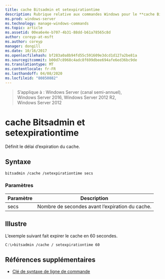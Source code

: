 ```yaml
---
title: cache Bitsadmin et setexpirationtime
description: Rubrique relative aux commandes Windows pour le **cache Bitsadmin et setexpirationtime**, qui définit le délai d’expiration du cache.
ms.prod: windows-server
ms.technology: manage-windows-commands
ms.topic: article
ms.assetid: 00ea6e4e-b707-4b31-88dd-b61a78565c8d
author: coreyp-at-msft
ms.author: coreyp
manager: dongill
ms.date: 10/16/2017
ms.openlocfilehash: bf283a0a8b94fd55c591609e3dcd1d127a2be81a
ms.sourcegitcommit: b00d7c8968c4adc8f699dbee694afe6ed36bc9de
ms.translationtype: MT
ms.contentlocale: fr-FR
ms.lasthandoff: 04/08/2020
ms.locfileid: "80850882"
---
```

>S’applique à : Windows Server (canal semi-annuel), Windows Server 2016, Windows Server 2012 R2, Windows Server 2012

# <a name="bitsadmin-cache-and-setexpirationtime"></a>cache Bitsadmin et setexpirationtime

Définit le délai d’expiration du cache.

## <a name="syntax"></a>Syntaxe

```
bitsadmin /cache /setexpirationtime secs
```

### <a name="parameters"></a>Paramètres

| Paramètre | Description |
| -------------- | -------------- |
| secs | Nombre de secondes avant l’expiration du cache. |

## <a name="examples"></a><a name=BKMK_examples></a>Illustre

L’exemple suivant fait expirer le cache en 60 secondes.

```
C:\>bitsadmin /cache / setexpirationtime 60
```

## <a name="additional-references"></a>Références supplémentaires

- [Clé de syntaxe de ligne de commande](command-line-syntax-key.md)
